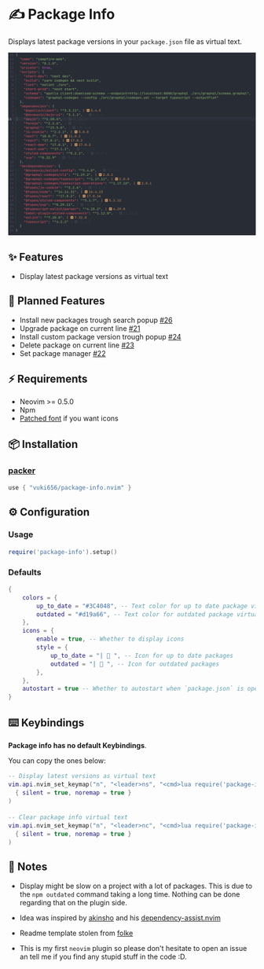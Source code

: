 # ✍️ Package Info

Displays latest package versions in your `package.json` file as virtual text.

![Package Info Screenshot](./media/screen.png)

## ✨ Features

- Display latest package versions as virtual text

## 🚀 Planned Features

- Install new packages trough search popup [#26](https://github.com/vuki656/package-info.nvim/issues/26)
- Upgrade package on current line [#21](https://github.com/vuki656/package-info.nvim/issues/21)
- Install custom package version trough popup [#24](https://github.com/vuki656/package-info.nvim/issues/24)
- Delete package on current line [#23](https://github.com/vuki656/package-info.nvim/issues/23)
- Set package manager [#22](https://github.com/vuki656/package-info.nvim/issues/22)

## ⚡️ Requirements

- Neovim >= 0.5.0
- Npm
- [Patched font](https://github.com/ryanoasis/nerd-fonts/tree/gh-pages) if you
want icons

## 📦 Installation

### [packer](https://github.com/wbthomason/packer.nvim)

```lua
use { "vuki656/package-info.nvim" }
```

## ⚙️ Configuration

### Usage

```lua
require('package-info').setup()
```

### Defaults

```lua
{
    colors = {
        up_to_date = "#3C4048", -- Text color for up to date package virtual text
        outdated = "#d19a66", -- Text color for outdated package virtual text
    },
    icons = {
        enable = true, -- Whether to display icons
        style = {
            up_to_date = "|  ", -- Icon for up to date packages
            outdated = "|  ", -- Icon for outdated packages
        },
    },
    autostart = true -- Whether to autostart when `package.json` is opened
}
```

## ⌨️  Keybindings

**Package info has no default Keybindings**.

You can copy the ones below:

```lua
-- Display latest versions as virtual text
vim.api.nvim_set_keymap("n", "<leader>ns", "<cmd>lua require('package-info').show()<cr>",
  { silent = true, noremap = true }
)

-- Clear package info virtual text
vim.api.nvim_set_keymap("n", "<leader>nc", "<cmd>lua require('package-info').hide()<cr>",
  { silent = true, noremap = true }
)
```

## 📝 Notes

- Display might be slow on a project with a lot of packages. This is due to the
`npm outdated` command taking a long time. Nothing can be done regarding
that on the plugin side.

- Idea was inspired by [akinsho](https://github.com/akinsho) and his [dependency-assist.nvim](Dependency-assist.nvim)

- Readme template stolen from [folke](https://github.com/folke)

- This is my first `neovim` plugin so please don't hesitate to
open an issue an tell me if you find any stupid stuff in the code :D.

